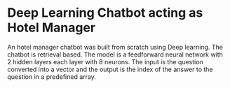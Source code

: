 # Deep Learning Chatbot acting as Hotel Manager 

An hotel manager chatbot was built from scratch using Deep learning. The chatbot is retrieval based. The model is a feedforward neural network with 2 hidden layers
each layer with 8 neurons. The input is the question converted into a vector and the output is the index of the answer to the question in a predefined array.
